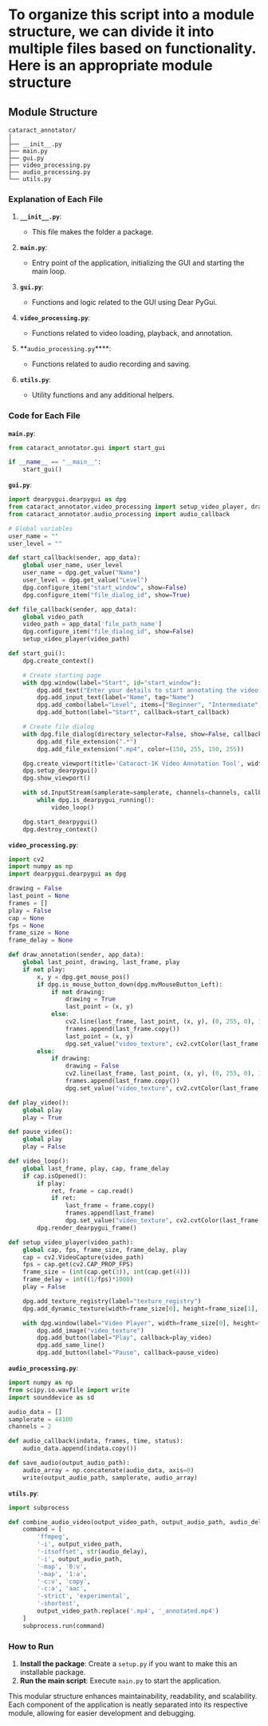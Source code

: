 # To organize this script into a module structure, we can divide it into multiple files based on functionality. Here is an appropriate module structure

## Module Structure

```shell
cataract_annotator/
│
├── __init__.py
├── main.py
├── gui.py
├── video_processing.py
├── audio_processing.py
└── utils.py
```

### Explanation of Each File

1. **`__init__.py`**:
   - This file makes the folder a package.

2. **`main.py`**:
   - Entry point of the application, initializing the GUI and starting the main loop.

3. **`gui.py`**:
   - Functions and logic related to the GUI using Dear PyGui.

4. **`video_processing.py`**:
   - Functions related to video loading, playback, and annotation.

5. **`audio_processing.py`****:
   - Functions related to audio recording and saving.

6. **`utils.py`**:
   - Utility functions and any additional helpers.

### Code for Each File

**`main.py`**:

```py
from cataract_annotator.gui import start_gui

if __name__ == "__main__":
    start_gui()
```

**`gui.py`**:

```py
import dearpygui.dearpygui as dpg
from cataract_annotator.video_processing import setup_video_player, draw_annotation, play_video, pause_video, video_loop
from cataract_annotator.audio_processing import audio_callback

# Global variables
user_name = ""
user_level = ""

def start_callback(sender, app_data):
    global user_name, user_level
    user_name = dpg.get_value("Name")
    user_level = dpg.get_value("Level")
    dpg.configure_item("start_window", show=False)
    dpg.configure_item("file_dialog_id", show=True)

def file_callback(sender, app_data):
    global video_path
    video_path = app_data['file_path_name']
    dpg.configure_item("file_dialog_id", show=False)
    setup_video_player(video_path)

def start_gui():
    dpg.create_context()

    # Create starting page
    with dpg.window(label="Start", id="start_window"):
        dpg.add_text("Enter your details to start annotating the video:")
        dpg.add_input_text(label="Name", tag="Name")
        dpg.add_combo(label="Level", items=["Beginner", "Intermediate", "Advanced"], tag="Level")
        dpg.add_button(label="Start", callback=start_callback)

    # Create file dialog
    with dpg.file_dialog(directory_selector=False, show=False, callback=file_callback, id="file_dialog_id"):
        dpg.add_file_extension(".*")
        dpg.add_file_extension(".mp4", color=(150, 255, 150, 255))

    dpg.create_viewport(title='Cataract-1K Video Annotation Tool', width=800, height=600)
    dpg.setup_dearpygui()
    dpg.show_viewport()

    with sd.InputStream(samplerate=samplerate, channels=channels, callback=audio_callback):
        while dpg.is_dearpygui_running():
            video_loop()

    dpg.start_dearpygui()
    dpg.destroy_context()
```

**`video_processing.py`**:

```py
import cv2
import numpy as np
import dearpygui.dearpygui as dpg

drawing = False
last_point = None
frames = []
play = False
cap = None
fps = None
frame_size = None
frame_delay = None

def draw_annotation(sender, app_data):
    global last_point, drawing, last_frame, play
    if not play:
        x, y = dpg.get_mouse_pos()
        if dpg.is_mouse_button_down(dpg.mvMouseButton_Left):
            if not drawing:
                drawing = True
                last_point = (x, y)
            else:
                cv2.line(last_frame, last_point, (x, y), (0, 255, 0), 1)
                frames.append(last_frame.copy())
                last_point = (x, y)
                dpg.set_value("video_texture", cv2.cvtColor(last_frame, cv2.COLOR_BGR2RGB))
        else:
            if drawing:
                drawing = False
                cv2.line(last_frame, last_point, (x, y), (0, 255, 0), 1)
                frames.append(last_frame.copy())
                dpg.set_value("video_texture", cv2.cvtColor(last_frame, cv2.COLOR_BGR2RGB))

def play_video():
    global play
    play = True

def pause_video():
    global play
    play = False

def video_loop():
    global last_frame, play, cap, frame_delay
    if cap.isOpened():
        if play:
            ret, frame = cap.read()
            if ret:
                last_frame = frame.copy()
                frames.append(last_frame)
                dpg.set_value("video_texture", cv2.cvtColor(last_frame, cv2.COLOR_BGR2RGB))
        dpg.render_dearpygui_frame()

def setup_video_player(video_path):
    global cap, fps, frame_size, frame_delay, play
    cap = cv2.VideoCapture(video_path)
    fps = cap.get(cv2.CAP_PROP_FPS)
    frame_size = (int(cap.get(3)), int(cap.get(4)))
    frame_delay = int((1/fps)*1000)
    play = False

    dpg.add_texture_registry(label="texture_registry")
    dpg.add_dynamic_texture(width=frame_size[0], height=frame_size[1], default_value=cv2.cvtColor(np.zeros((frame_size[1], frame_size[0], 3), dtype=np.uint8), cv2.COLOR_BGR2RGB), tag="video_texture", parent="texture_registry")

    with dpg.window(label="Video Player", width=frame_size[0], height=frame_size[1] + 60):
        dpg.add_image("video_texture")
        dpg.add_button(label="Play", callback=play_video)
        dpg.add_same_line()
        dpg.add_button(label="Pause", callback=pause_video)
```

**`audio_processing.py`**:

```py
import numpy as np
from scipy.io.wavfile import write
import sounddevice as sd

audio_data = []
samplerate = 44100
channels = 2

def audio_callback(indata, frames, time, status):
    audio_data.append(indata.copy())

def save_audio(output_audio_path):
    audio_array = np.concatenate(audio_data, axis=0)
    write(output_audio_path, samplerate, audio_array)
```

**`utils.py`**:

```py
import subprocess

def combine_audio_video(output_video_path, output_audio_path, audio_delay=-1):
    command = [
        'ffmpeg',
        '-i', output_video_path,
        '-itsoffset', str(audio_delay),
        '-i', output_audio_path,
        '-map', '0:v',
        '-map', '1:a',
        '-c:v', 'copy',
        '-c:a', 'aac',
        '-strict', 'experimental',
        '-shortest',
        output_video_path.replace('.mp4', '_annotated.mp4')
    ]
    subprocess.run(command)
```

### How to Run

1. **Install the package**: Create a `setup.py` if you want to make this an installable package.
2. **Run the main script**: Execute `main.py` to start the application.

This modular structure enhances maintainability, readability, and scalability. Each component of the application is neatly separated into its respective module, allowing for easier development and debugging.
